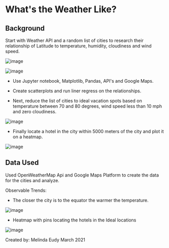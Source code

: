 # What's the Weather Like?

## Background
Start with Weather API and a random list of cities to research their relationship of Latitude to temperature, humidity, cloudiness and wind speed.

![image](https://user-images.githubusercontent.com/74002089/114229998-94508f00-9946-11eb-8579-b5ea1cb61d5f.png)

![image](https://user-images.githubusercontent.com/74002089/114230051-a5999b80-9946-11eb-830c-a51a9249ffcc.png)

* Use Jupyter notebook, Matplotlib, Pandas, API's and Google Maps.

* Create scatterplots and run liner regress on the relationships.

* Next, reduce the list of cities to ideal vacation spots based on temperature between 70 and 80 degrees, wind speed less than 10 mph and zero cloudiness.  

![image](https://user-images.githubusercontent.com/74002089/114230433-20fb4d00-9947-11eb-933b-8c244c3fe58c.png)


* Finally locate a hotel in the city within 5000 meters of the city and plot it on a heatmap.   

![image](https://user-images.githubusercontent.com/74002089/114230483-2fe1ff80-9947-11eb-8b1c-bf00ead95a70.png)


## Data Used
Used OpenWeatherMap Api and Google Maps Platform to create the data for the cities and analyze.

Observable Trends:
* The closer the city is to the equator the warmer the temperature.

![image](https://user-images.githubusercontent.com/74002089/114229288-9b2ad200-9945-11eb-8515-df0036f2aa33.png)
 
* Heatmap with pins locating the hotels in the Ideal locations
 
![image](https://user-images.githubusercontent.com/74002089/114229511-f230a700-9945-11eb-959b-471acd646232.png)



Created by: Melinda Eudy March 2021



